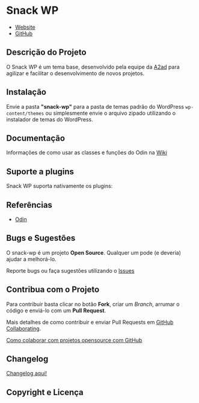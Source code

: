 # Snack WP #

* [Website](http://snack.github.io/snack-wp/)
* [GitHub](https://github.com/snack/snack-wp)

## Descrição do Projeto ##

O Snack WP é um tema base, desenvolvido pela equipe da [A2ad](https://github.com/orgs/a2ad/people) para agilizar e facilitar o desenvolvimento de novos projetos.

## Instalação ##

Envie a pasta **"snack-wp"** para a pasta de temas padrão do WordPress `wp-content/themes` ou simplesmente envie o arquivo zipado utilizando o instalador de temas do WordPress.

## Documentação ##

Informações de como usar as classes e funções do Odin na [Wiki](https://github.com/snack/snack-wp/wiki/)

## Suporte a plugins ##

Snack WP suporta nativamente os plugins:



## Referências ##

* [Odin](http://wpod.in/)


## Bugs e Sugestões ##

O snack-wp é um projeto **Open Source**. Qualquer um pode (e deveria) ajudar a melhorá-lo.

Reporte bugs ou faça sugestões utilizando o [Issues](https://github.com/snack/snack-wp/issues)

## Contribua com o Projeto ##

Para contribuir basta clicar no botão **Fork**, criar um *Branch*, arrumar o código e enviá-lo com um **Pull Request**.

Mais detalhes de como contribuir e enviar Pull Requests em [GitHub Collaborating](https://help.github.com/categories/63/articles).

[Como colaborar com projetos opensource com GitHub](http://www.youtube.com/watch?v=H3olaBo83As)

## Changelog ##

[Changelog aqui!](https://github.com/snack/snack-wp/releases)

## Copyright e Licença ##

